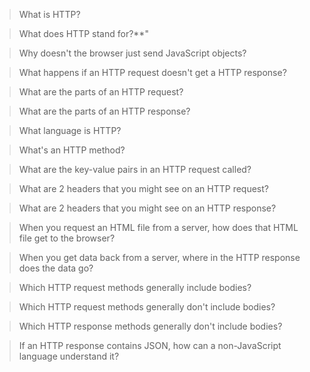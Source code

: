 > What is HTTP?

> What does HTTP stand for?**"

> Why doesn't the browser just send JavaScript objects?

> What happens if an HTTP request doesn't get a HTTP response?

> What are the parts of an HTTP request?

> What are the parts of an HTTP response?

> What language is HTTP?

> What's an HTTP method?

> What are the key-value pairs in an HTTP request called?

> What are 2 headers that you might see on an HTTP request?

> What are 2 headers that you might see on an HTTP response?

> When you request an HTML file from a server, how does that HTML file get to the browser?

> When you get data back from a server, where in the HTTP response does the data go?

> Which HTTP request methods generally include bodies?

> Which HTTP request methods generally don't include bodies?

> Which HTTP response methods generally don't include bodies?

> If an HTTP response contains JSON, how can a non-JavaScript language understand it?

